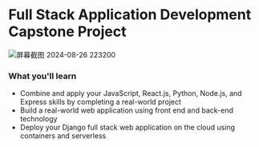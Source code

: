 # Full Stack Application Development Capstone Project

![屏幕截图 2024-08-26 223200](https://github.com/user-attachments/assets/b271667f-febe-4f7d-b277-340a95a1f04e)

### What you'll learn
- Combine and apply your JavaScript, React.js, Python, Node.js, and Express skills by completing a real-world project
- Build a real-world web application using front end and back-end technology
- Deploy your Django full stack web application on the cloud using containers and serverless
